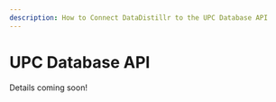 ```yaml
---
description: How to Connect DataDistillr to the UPC Database API
---
```


# UPC Database API

Details coming soon!